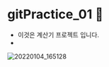 # gitPractice_01 👋

- 이것은 계산기 프로젝트 입니다.
- 
![20220104_165128](https://user-images.githubusercontent.com/95396857/148026557-0bff07ae-788e-4efa-bdf3-4c26116e7294.png)

<!--
**YJYJ123123/YJYJ123123** is a ✨ _special_ ✨ repository because its `README.md` (this file) appears on your GitHub profile.

Here are some ideas to get you started:

- 🔭 I’m currently working on ...
- 🌱 I’m currently learning ...
- 👯 I’m looking to collaborate on ...
- 🤔 I’m looking for help with ...
- 💬 Ask me about ...
- 📫 How to reach me: ...
- 😄 Pronouns: ...
- ⚡ Fun fact: ...
-->
